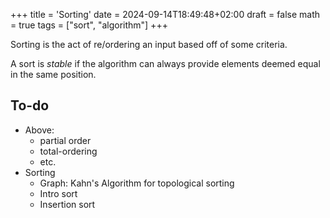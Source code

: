 +++
title = 'Sorting'
date = 2024-09-14T18:49:48+02:00
draft = false
math = true
tags = ["sort", "algorithm"]
+++

Sorting is the act of re/ordering an input based off of some criteria.

A sort is _stable_ if the algorithm can always provide elements deemed
equal in the same position.

## To-do

- Above:
  - partial order
  - total-ordering
  - etc.
- Sorting
  - Graph: Kahn's Algorithm for topological sorting
  - Intro sort
  - Insertion sort

